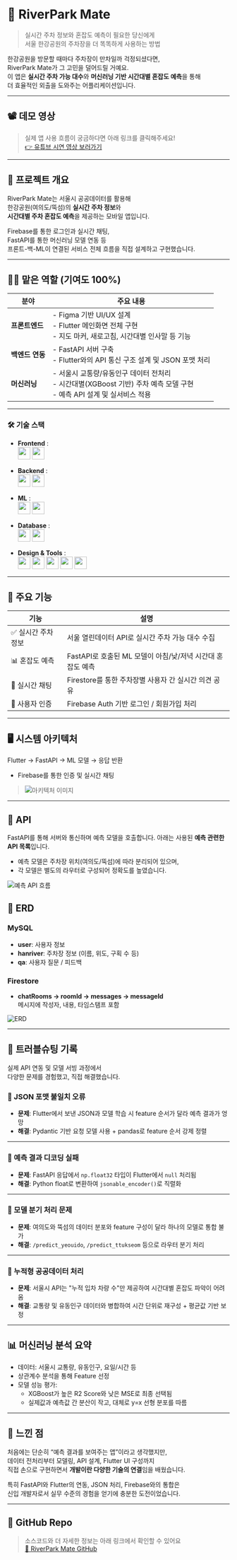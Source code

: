 # 🚗 RiverPark Mate
> 실시간 주차 정보와 혼잡도 예측이 필요한 당신에게  
> 서울 한강공원의 주차장을 더 똑똑하게 사용하는 방법

한강공원을 방문할 때마다 주차장이 만차일까 걱정되셨다면,  
RiverPark Mate가 그 고민을 덜어드릴 거예요.  
이 앱은 **실시간 주차 가능 대수**와 **머신러닝 기반 시간대별 혼잡도 예측**을 통해  
더 효율적인 외출을 도와주는 어플리케이션입니다.

---

## 📽️ 데모 영상  
> 실제 앱 사용 흐름이 궁금하다면 아래 링크를 클릭해주세요!  
[👉 유튜브 시연 영상 보러가기](https://youtu.be/fRToL5UWEd4)

---

## 🧩 프로젝트 개요

RiverPark Mate는 서울시 공공데이터를 활용해  
한강공원(여의도/뚝섬)의 **실시간 주차 정보**와  
**시간대별 주차 혼잡도 예측**을 제공하는 모바일 앱입니다.

Firebase를 통한 로그인과 실시간 채팅,  
FastAPI를 통한 머신러닝 모델 연동 등  
프론트-백-ML이 연결된 서비스 전체 흐름을 직접 설계하고 구현했습니다.

---

## 👨‍💻 맡은 역할 (기여도 100%)

| 분야        | 주요 내용 |
|-------------|-----------|
| **프론트엔드** | - Figma 기반 UI/UX 설계<br>- Flutter 메인화면 전체 구현<br>- 지도 마커, 새로고침, 시간대별 인사말 등 기능 |
| **백엔드 연동** | - FastAPI 서버 구축<br>- Flutter와의 API 통신 구조 설계 및 JSON 포맷 처리 |
| **머신러닝** | - 서울시 교통량/유동인구 데이터 전처리<br>- 시간대별(XGBoost 기반) 주차 예측 모델 구현<br>- 예측 API 설계 및 실서비스 적용 |

---

### 🛠 기술 스택

- **Frontend** :  
  <img src="https://img.shields.io/badge/Flutter-02569B?style=for-the-badge&logo=flutter&logoColor=white" height="28"/>
  <img src="https://img.shields.io/badge/Dart-0175C2?style=for-the-badge&logo=dart&logoColor=white" height="28"/>

- **Backend** :  
  <img src="https://img.shields.io/badge/FastAPI-009688?style=for-the-badge&logo=fastapi&logoColor=white" height="28"/>
  <img src="https://img.shields.io/badge/Python-3776AB?style=for-the-badge&logo=python&logoColor=white" height="28"/>

- **ML** :  
  <img src="https://img.shields.io/badge/Scikit--learn-F7931E?style=for-the-badge&logo=scikitlearn&logoColor=white" height="28"/>
  <img src="https://img.shields.io/badge/XGBoost-EC0000?style=for-the-badge&logo=xgboost&logoColor=white" height="28"/>

- **Database** :  
  <img src="https://img.shields.io/badge/Firebase-FFCA28?style=for-the-badge&logo=firebase&logoColor=black" height="28"/>
  <img src="https://img.shields.io/badge/MySQL-4479A1?style=for-the-badge&logo=mysql&logoColor=white" height="28"/>

- **Design & Tools** :  
  <img src="https://img.shields.io/badge/Figma-F24E1E?style=for-the-badge&logo=figma&logoColor=white" height="28"/>
  <img src="https://img.shields.io/badge/Miro-050038?style=for-the-badge&logo=miro&logoColor=white" height="28"/>
  <img src="https://img.shields.io/badge/GitHub-181717?style=for-the-badge&logo=github&logoColor=white" height="28"/>
  <img src="https://img.shields.io/badge/Jupyter-F37626?style=for-the-badge&logo=jupyter&logoColor=white" height="28"/>
  <img src="https://img.shields.io/badge/VSCode-007ACC?style=for-the-badge&logo=visualstudiocode&logoColor=white" height="28"/>

---

## 🌟 주요 기능

| 기능         | 설명 |
|--------------|------|
| ✅ 실시간 주차 정보 | 서울 열린데이터 API로 실시간 주차 가능 대수 수집 |
| 📊 혼잡도 예측 | FastAPI로 호출된 ML 모델이 아침/낮/저녁 시간대 혼잡도 예측 |
| 💬 실시간 채팅 | Firestore를 통한 주차장별 사용자 간 실시간 의견 공유 |
| 🔐 사용자 인증 | Firebase Auth 기반 로그인 / 회원가입 처리 |

---

## 🖥️ 시스템 아키텍처

Flutter → FastAPI → ML 모델 → 응답 반환  
+ Firebase를 통한 인증 및 실시간 채팅  

> ![아키텍처 이미지](./assets/riverpark_architecture.png)

---

## 📘 API 
FastAPI를 통해 서버와 통신하며 예측 모델을 호출합니다.
아래는 사용된 **예측 관련한 API 목록**입니다.

- 예측 모델은 주차장 위치(여의도/뚝섬)에 따라 분리되어 있으며,
- 각 모델은 별도의 라우터로 구성되어 정확도를 높였습니다.

![예측 API 흐름](./assets/riverpark_api_flow.png)

## 🧬 ERD

### MySQL

- **user**: 사용자 정보  
- **hanriver**: 주차장 정보 (이름, 위도, 구획 수 등)  
- **qa**: 사용자 질문 / 피드백

### Firestore

- **chatRooms → roomId → messages → messageId**  
  메시지에 작성자, 내용, 타임스탬프 포함

![ERD](./assets/riverpark_erd.png)

---

## 🧠 트러블슈팅 기록

실제 API 연동 및 모델 서빙 과정에서  
다양한 문제를 경험했고, 직접 해결했습니다.

### 🔸 JSON 포맷 불일치 오류

- **문제**: Flutter에서 보낸 JSON과 모델 학습 시 feature 순서가 달라 예측 결과가 엉망
- **해결**: Pydantic 기반 요청 모델 사용 + pandas로 feature 순서 강제 정렬

---

### 🔸 예측 결과 디코딩 실패

- **문제**: FastAPI 응답에서 `np.float32` 타입이 Flutter에서 `null` 처리됨
- **해결**: Python float로 변환하여 `jsonable_encoder()`로 직렬화

---

### 🔸 모델 분기 처리 문제

- **문제**: 여의도와 뚝섬의 데이터 분포와 feature 구성이 달라 하나의 모델로 통합 불가
- **해결**: `/predict_yeouido`, `/predict_ttukseom` 등으로 라우터 분기 처리

---

### 🔸 누적형 공공데이터 처리

- **문제**: 서울시 API는 "누적 입차 차량 수"만 제공하여 시간대별 혼잡도 파악이 어려움
- **해결**: 교통량 및 유동인구 데이터와 병합하여 시간 단위로 재구성 + 평균값 기반 보정

---

## 📊 머신러닝 분석 요약

- 데이터: 서울시 교통량, 유동인구, 요일/시간 등  
- 상관계수 분석을 통해 Feature 선정  
- 모델 성능 평가:  
  - XGBoost가 높은 R2 Score와 낮은 MSE로 최종 선택됨  
  - 실제값과 예측값 간 분산이 작고, 대체로 y=x 선형 분포를 따름

---

## 💬 느낀 점

처음에는 단순히 “예측 결과를 보여주는 앱”이라고 생각했지만,  
데이터 전처리부터 모델링, API 설계, Flutter UI 구성까지  
직접 손으로 구현하면서 **개발이란 다양한 기술의 연결**임을 배웠습니다.

특히 FastAPI와 Flutter의 연동, JSON 처리, Firebase와의 통합은  
신입 개발자로서 실무 수준의 경험을 얻기에 충분한 도전이었습니다.

---

## 📌 GitHub Repo  
> 소스코드와 더 자세한 정보는 아래 링크에서 확인할 수 있어요  
[🔗 RiverPark Mate GitHub](https://github.com/donghun-ha/RiverPark-Mate)
